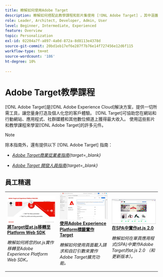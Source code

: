 ```yaml
---
title: 瞭解如何使用Adobe Target
description: 瞭解如何搭配此教學課程和影片集使用 [!DNL Adobe Target] ，其中涵蓋所有元件。
role: Leader, Architect, Developer, Admin, User
level: Beginner, Intermediate, Experienced
feature: Overview
topic: Personalization
exl-id: 02204a7f-a897-4a0d-872a-8d8113e4378d
source-git-commit: 20bd1eb17ef6e287f7b76e14f727456e12d6f115
workflow-type: tm+mt
source-wordcount: '186'
ht-degree: 10%

---
```


# Adobe Target教學課程

[!DNL Adobe Target]是[!DNL Adobe Experience Cloud]解決方案，提供一切所需工具，讓您量身打造及個人化您的客戶體驗。 [!DNL Target]可協助您在網站和行動網站、應用程式、社群媒體和其他數位頻道上獲得最大收入。 使用這些影片和教學課程來學習[!DNL Adobe Target]的許多元件。

>[!NOTE]
>
>除本指南外，還有提供以下 [!DNL Adobe Target] 指南：
>
>* *[Adobe Target商業從業者指南](https://experienceleague.adobe.com/docs/target/using/target-home.html?lang=zh-Hant){target=_blank}*
>
>* *[Adobe Target 開發人員指南](https://experienceleague.adobe.com/docs/target-dev/developer/overview.html?lang=zh-Hant){target=_blank}*

<div id="recs-overview-body-1"></div>
<div id="recs-overview-body-2"></div>
<div id="recs-overview-body-3"></div>
<div id="recs-overview-body-4"></div>
<div id="recs-overview-body-5"></div>
<div id="recs-overview-body-6"></div>

## 員工精選

<table style="margin-top: 0 !important">
<tr>
  <td>
    <a href="https://experienceleague.adobe.com/docs/platform-learn/migrate-target-to-websdk/introduction.html?lang=zh-Hant">
      <img alt="將Target從at.js移轉至Platform Web SDK" src="./assets/thumb_websdk.jpg" />
    </a>
    <div>
      <a href="https://experienceleague.adobe.com/docs/platform-learn/migrate-target-to-websdk/introduction.html?lang=zh-Hant">
    <strong>將Target從at.js移轉至Platform Web SDK</strong>
    </a>
    </div>
    <p>
    <em>瞭解如何將您的at.js實作移轉至Adobe Experience Platform Web SDK。</em>
    <p>
  </td>
  <td>
    <a href="https://experienceleague.adobe.com/docs/platform-learn/implement-in-websites/implement-solutions/target.html?lang=zh-Hant"> 
      <img alt="使用Adobe Experience Platform標籤實作Target" src="./assets/add-adobe-target.jpg"/>
    </a>
    <div>
      <a href="https://experienceleague.adobe.com/docs/platform-learn/implement-in-websites/implement-solutions/target.html?lang=zh-Hant">
    <strong>使用Adobe Experience Platform標籤實作Target</strong>
    </a>
    </div>
    <p>
    <em>瞭解如何使用頁面載入請求和自訂引數來實作Adobe Target擴充功能。</em>
    <p>
  </td>
   <td>
    <a href="https://experienceleague.adobe.com/docs/target-learn/tutorials/implementation/implement-atjs-20-in-a-single-page-application.html?lang=zh-Hant">
      <img alt="在單頁應用程式(SPA)中實作Adobe Target的at.js 2.0" src="./assets/26248.png" />
    </a>
    <div>
    <a href="https://experienceleague.adobe.com/docs/target-learn/tutorials/implementation/implement-atjs-20-in-a-single-page-application.html?lang=zh-Hant">
    <strong>在SPA中實作at.js 2.0</strong>
    </a>
    </div>
    <p>
    <em>瞭解如何在單頁應用程式(SPA)中實作Adobe Target的at.js 2.0 （和更新版本）。</em>
    <p>
  </td>
</tr>
</table>